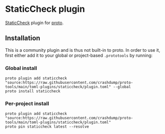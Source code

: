 # StaticCheck plugin

[StaticCheck](https://staticcheck.dev) plugin for [proto](https://github.com/moonrepo/proto).

## Installation

This is a community plugin and is thus not built-in to proto. In order to use it, first either add it to your global or project-based `.prototools` by running:

### Global install

```shell
proto plugin add staticcheck "source:https://raw.githubusercontent.com/crashdump/proto-tools/main/toml-plugins/staticcheck/plugin.toml" --global
proto install staticcheck
```

### Per-project install

```shell
proto plugin add staticcheck "source:https://raw.githubusercontent.com/crashdump/proto-tools/main/toml-plugins/staticcheck/plugin.toml"
proto pin staticcheck latest --resolve
```